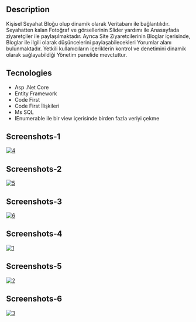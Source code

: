 ## Description

Kişisel Seyahat Bloğu olup dinamik olarak Veritabanı ile bağlantılıdır. Seyahatten kalan Fotoğraf ve görsellerinin  Slider yardımı ile Anasayfada ziyaretçiler ile paylaşılmaktadır.
Ayrıca Site Ziyaretcilerinin Bloglar içerisinde, Bloglar ile ilgili olarak düşüncelerini paylaşabilecekleri Yorumlar alanı bulunmaktadır.
Yetkili kullanıcıların içeriklerin kontrol ve denetimini dinamik olarak sağlayabildiği Yönetim panelide mevctuttur.


## Tecnologies

* Asp .Net Core
* Entity Framework
* Code First
* Code First İlişkileri
* Ms SQL
* IEnumerable ile bir view içerisinde birden fazla veriyi çekme


## Screenshots-1
<a href="https://ibb.co/r7BhcRp"><img src="https://i.ibb.co/6nKS17t/4.jpg" alt="4" border="0"></a>


## Screenshots-2
<a href="https://ibb.co/fXsW7Br"><img src="https://i.ibb.co/6ykS5VD/5.jpg" alt="5" border="0"></a>


## Screenshots-3
<a href="https://ibb.co/X5LgrXr"><img src="https://i.ibb.co/Smy84N4/6.jpg" alt="6" border="0"></a>


## Screenshots-4
<a href="https://ibb.co/6w2GfGV"><img src="https://i.ibb.co/F39cjcN/1.jpg" alt="1" border="0"></a>


## Screenshots-5
<a href="https://ibb.co/p2x2CML"><img src="https://i.ibb.co/cJ1JzZr/2.jpg" alt="2" border="0"></a>


## Screenshots-6
<a href="https://ibb.co/5LTVZMs"><img src="https://i.ibb.co/7KvFhYr/3.jpg" alt="3" border="0"></a>
